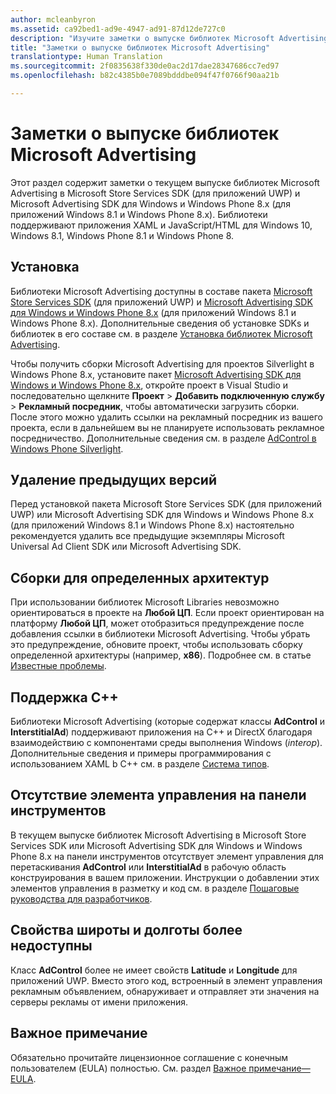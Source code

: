```yaml
---
author: mcleanbyron
ms.assetid: ca92bed1-ad9e-4947-ad91-87d12de727c0
description: "Изучите заметки о выпуске библиотек Microsoft Advertising в пакете SDK Microsoft Store Services."
title: "Заметки о выпуске библиотек Microsoft Advertising"
translationtype: Human Translation
ms.sourcegitcommit: 2f0835638f330de0ac2d17dae28347686cc7ed97
ms.openlocfilehash: b82c4385b0e7089bdddbe094f47f0766f90aa21b

---
```


# Заметки о выпуске библиотек Microsoft Advertising




Этот раздел содержит заметки о текущем выпуске библиотек Microsoft Advertising в Microsoft Store Services SDK (для приложений UWP) и Microsoft Advertising SDK для Windows и Windows Phone 8.x (для приложений Windows 8.1 и Windows Phone 8.x). Библиотеки поддерживают приложения XAML и JavaScript/HTML для Windows 10, Windows 8.1, Windows Phone 8.1 и Windows Phone 8.

## Установка


Библиотеки Microsoft Advertising доступны в составе пакета [Microsoft Store Services SDK](http://aka.ms/store-em-sdk) (для приложений UWP) и [Microsoft Advertising SDK для Windows и Windows Phone 8.x](http://aka.ms/store-8-sdk) (для приложений Windows 8.1 и Windows Phone 8.x). Дополнительные сведения об установке SDKs и библиотек в его составе см. в разделе [Установка библиотек Microsoft Advertising](install-the-microsoft-advertising-libraries.md).

Чтобы получить сборки Microsoft Advertising для проектов Silverlight в Windows Phone 8.x, установите пакет [Microsoft Advertising SDK для Windows и Windows Phone 8.x](http://aka.ms/store-8-sdk), откройте проект в Visual Studio и последовательно щелкните **Проект** > **Добавить подключенную службу** > **Рекламный посредник**, чтобы автоматически загрузить сборки. После этого можно удалить ссылки на рекламный посредник из вашего проекта, если в дальнейшем вы не планируете использовать рекламное посредничество. Дополнительные сведения см. в разделе [AdControl в Windows Phone Silverlight](adcontrol-in-windows-phone-silverlight.md).


## Удаление предыдущих версий

Перед установкой пакета Microsoft Store Services SDK (для приложений UWP) или Microsoft Advertising SDK для Windows и Windows Phone 8.x (для приложений Windows 8.1 и Windows Phone 8.x) настоятельно рекомендуется удалить все предыдущие экземпляры Microsoft Universal Ad Client SDK или Microsoft Advertising SDK.

## Сборки для определенных архитектур

При использовании библиотек Microsoft Libraries невозможно ориентироваться в проекте на **Любой ЦП**. Если проект ориентирован на платформу **Любой ЦП**, может отобразиться предупреждение после добавления ссылки в библиотеки Microsoft Advertising. Чтобы убрать это предупреждение, обновите проект, чтобы использовать сборку определенной архитектуры (например, **x86**). Подробнее см. в статье [Известные проблемы](known-issues-for-the-advertising-libraries.md).

## Поддержка C++

Библиотеки Microsoft Advertising (которые содержат классы **AdControl** и **InterstitialAd**) поддерживают приложения на C++ и DirectX благодаря взаимодействию с компонентами среды выполнения Windows (*interop*). Дополнительные сведения и примеры программирования с использованием XAML b C++ см. в разделе [Система типов](https://msdn.microsoft.com/library/windows/apps/xaml/hh755822.aspx).

## Отсутствие элемента управления на панели инструментов

В текущем выпуске библиотек Microsoft Advertising в Microsoft Store Services SDK или Microsoft Advertising SDK для Windows и Windows Phone 8.x на панели инструментов отсутствует элемент управления для перетаскивания **AdControl** или **InterstitialAd** в рабочую область конструирования в вашем приложении. Инструкции о добавлении этих элементов управления в разметку и код см. в разделе [Пошаговые руководства для разработчиков](developer-walkthroughs.md).

## Свойства широты и долготы более недоступны

Класс **AdControl** более не имеет свойств **Latitude** и **Longitude** для приложений UWP. Вместо этого код, встроенный в элемент управления рекламным объявлением, обнаруживает и отправляет эти значения на серверы рекламы от имени приложения.

## Важное примечание

Обязательно прочитайте лицензионное соглашение с конечным пользователем (EULA) полностью. См. раздел [Важное примечание— EULA](important-notice-eula.md).

 

 



<!--HONumber=Sep16_HO2-->


